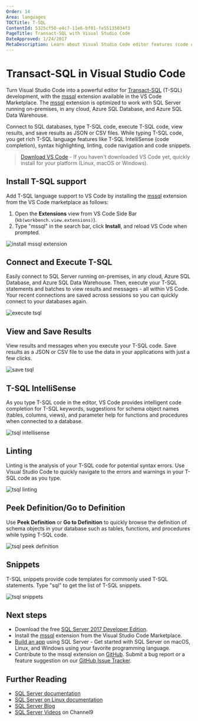 ```yaml
---
Order: 14
Area: languages
TOCTitle: T-SQL
ContentId: 5325cf50-e4c7-11e6-bf01-fe55135034f3
PageTitle: Transact-SQL with Visual Studio Code
DateApproved: 1/24/2017
MetaDescription: Learn about Visual Studio Code editor features (code completion, debugging, snippets, linting) for Transact-SQL.
---
```

# Transact-SQL in Visual Studio Code

Turn Visual Studio Code into a powerful editor for [Transact-SQL]  (T-SQL) development, with the [mssql] extension available in the VS Code Marketplace. The [mssql] extension is optimized to work with SQL Server running on-premises, in any cloud, Azure SQL Database, and Azure SQL Data Warehouse.

Connect to SQL databases, type T-SQL code, execute T-SQL code, view results, and save results as JSON or CSV files. While typing T-SQL code, you get rich T-SQL language features like T-SQL IntelliSense (code completion), syntax highlighting, linting, code navigation and code snippets.

> [Download VS Code] - If you haven't downloaded VS Code yet, quickly install for your platform (Linux, macOS or Windows).

## Install T-SQL support

Add T-SQL language support to VS Code by installing the [mssql] extension from the VS Code marketplace as follows:

1. Open the **Extensions** view from VS Code Side Bar (`kb(workbench.view.extensions)`).
2. Type "mssql" in the search bar, click **Install**, and reload VS Code when prompted.

![install mssql extension](images/tsql/install-mssql.png)

## Connect and Execute T-SQL

Easily connect to SQL Server running on-premises, in any cloud, Azure SQL Database, and Azure SQL Data Warehouse. Then, execute your T-SQL statements and batches to view results and messages - all within VS Code. Your recent connections are saved across sessions so you can quickly connect to your databases again.

![execute tsql](images/tsql/execute.gif)

## View and Save Results

View results and messages when you execute your T-SQL code. Save results as a JSON or CSV file to use the data in your applications with just a few clicks.

![save tsql](images/tsql/save.gif)

## T-SQL IntelliSense

As you type T-SQL code in the editor, VS Code provides intelligent code completion for T-SQL keywords, suggestions for schema object names (tables, columns, views), and parameter help for functions and procedures when connected to a database.

![tsql intellisense](images/tsql/intellisense.gif)

## Linting

Linting is the analysis of your T-SQL code for potential syntax errors. Use Visual Studio Code to quickly navigate to the errors and warnings in your T-SQL code as you type.

![tsql linting](images/tsql/linting.gif)

## Peek Definition/Go to Definition

Use **Peek Definition** or **Go to Definition** to quickly browse the definition of schema objects in your database such as tables, functions, and procedures while typing T-SQL code.

![tsql peek definition](images/tsql/peekdefinition.gif)

## Snippets

T-SQL snippets provide code templates for commonly used T-SQL statements. Type "sql" to get the list of T-SQL snippets.

![tsql snippets](images/tsql/snippets.gif)

## Next steps

* Download the free [SQL Server 2017 Developer Edition].
* Install the [mssql] extension from the Visual Studio Code Marketplace.
* [Build an app] using SQL Server - Get started with SQL Server on macOS, Linux, and Windows using your favorite programming language.
* Contribute to the mssql extension on [GitHub]. Submit a bug report or a feature suggestion on our [GitHub Issue Tracker].

## Further Reading

* [SQL Server documentation]
* [SQL Server on Linux documentation]
* [SQL Server Blog]
* [SQL Server Videos] on Channel9

[Transact-SQL]: https://docs.microsoft.com/sql/t-sql/language-reference
[mssql]: https://aka.ms/mssql-marketplace
[Download VS Code]: https://code.visualstudio.com/download
[SQL Server 2017 Developer Edition]: https://www.microsoft.com/sql-server/sql-server-downloads
[Build an app]: https://aka.ms/sqldev
[SQL Server documentation]: https://docs.microsoft.com/sql/sql-server/sql-server-technical-documentation
[SQL Server on Linux documentation]: https://docs.microsoft.com/sql/linux/
[SQL Server Blog]: https://blogs.technet.microsoft.com/dataplatforminsider/
[SQL Server Videos]: https://channel9.msdn.com/Tags/sql+server
[GitHub]: https://github.com/Microsoft/vscode-mssql
[GitHub Issue Tracker]: https://github.com/Microsoft/vscode-mssql/issues
